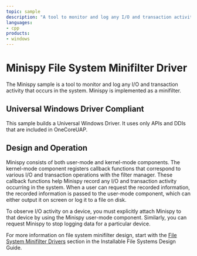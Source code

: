 ```yaml
---
topic: sample
description: "A tool to monitor and log any I/O and transaction activity that occurs in the system."
languages:
- cpp
products:
- windows
---
```


<!---
    name: Minispy File System Minifilter Driver
    platform: WDM
    language: cpp
    category: FileSystem
    description: A tool to monitor and log any I/O and transaction activity that occurs in the system.
    samplefwlink: http://go.microsoft.com/fwlink/p/?LinkId=617651
--->

# Minispy File System Minifilter Driver

The Minispy sample is a tool to monitor and log any I/O and transaction activity that occurs in the system. Minispy is implemented as a minifilter.

## Universal Windows Driver Compliant

This sample builds a Universal Windows Driver. It uses only APIs and DDIs that are included in OneCoreUAP.

## Design and Operation

Minispy consists of both user-mode and kernel-mode components. The kernel-mode component registers callback functions that correspond to various I/O and transaction operations with the filter manager. These callback functions help Minispy record any I/O and transaction activity occurring in the system. When a user can request the recorded information, the recorded information is passed to the user-mode component, which can either output it on screen or log it to a file on disk.

To observe I/O activity on a device, you must explicitly attach Minispy to that device by using the Minispy user-mode component. Similarly, you can request Minispy to stop logging data for a particular device.

For more information on file system minifilter design, start with the [File System Minifilter Drivers](http://msdn.microsoft.com/en-us/library/windows/hardware/ff540402) section in the Installable File Systems Design Guide.